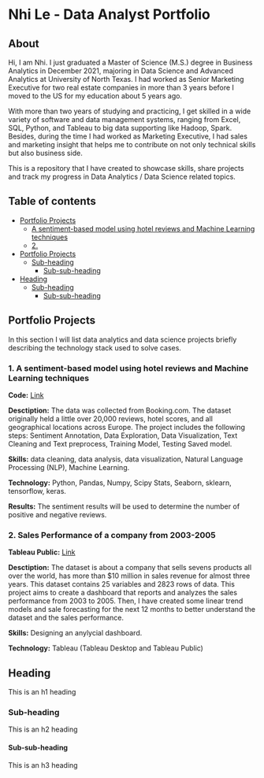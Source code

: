 # Nhi Le - Data Analyst Portfolio

## About

Hi, I am Nhi. I just graduated a Master of Science (M.S.) degree in Business Analytics in December 2021, majoring in Data Science and Advanced Analytics at University of North Texas. I had worked as Senior Marketing Executive for two real estate companies in more than 3 years before I moved to the US for my education about 5 years ago.

With more than two years of studying and practicing, I get skilled in a wide variety of software and data management systems, ranging from Excel, SQL, Python, and Tableau to big data supporting like Hadoop, Spark. Besides, during the time I had worked as Marketing Executive, I had sales and marketing insight that helps me to contribute on not only technical skills but also business side. 

This is a repository that I have created to showcase skills, share projects and track my progress in Data Analytics / Data Science related topics.

## Table of contents

- [Portfolio Projects](#heading)
  * [A sentiment-based model using hotel reviews and Machine Learning techniques](#sub-heading)
  * [2.](#sub-heading)
- [Portfolio Projects](#heading-1)
  * [Sub-heading](#sub-heading-1)
    + [Sub-sub-heading](#sub-sub-heading-1)
- [Heading](#heading-2)
  * [Sub-heading](#sub-heading-2)
    + [Sub-sub-heading](#sub-sub-heading-2)

## Portfolio Projects

In this section I will list data analytics and data science projects briefly describing the technology stack used to solve cases.

### 1. A sentiment-based model using hotel reviews and Machine Learning techniques

**Code:** [Link](https://github.com/nhile1014/project_code/blob/35f09091c9a4ce7174151d95d9b4a96e6da6ad71/HotelReviewsSentimentAnalysis.ipynb)

**Desctiption:** The data was collected from Booking.com. The dataset originally held a little over 20,000 reviews, hotel scores, and all geographical locations across Europe. The project includes the following steps: Sentiment Annotation, Data Exploration, Data Visualization, Text Cleaning and Text preprocess, Training Model, Testing Saved model. 

**Skills:** data cleaning, data analysis, data visualization, Natural Language Processing (NLP), Machine Learning.

**Technology:** Python, Pandas, Numpy, Scipy Stats, Seaborn, sklearn, tensorflow, keras. 

**Results:** The sentiment results will be used to determine the number of positive and negative reviews.

### 2. Sales Performance of a company from 2003-2005

**Tableau Public:** [Link](https://public.tableau.com/app/profile/nhi.thanh.yen.le/viz/finalproject_Nhi_Le/DASHBORAD)

**Desctiption:** The dataset is about a company that sells sevens products all over the world, has more than $10 million in sales revenue for almost three years. This dataset contains 25 variables and 2823 rows of data. This project aims to create a dashboard that reports and analyzes the sales performance from 2003 to 2005. Then, I have created some linear trend models and sale forecasting for the next 12 months to better understand the dataset and the sales performance.

**Skills:** Designing an anylycial dashboard.

**Technology:** Tableau (Tableau Desktop and Tableau Public)

## Heading

This is an h1 heading

### Sub-heading

This is an h2 heading

#### Sub-sub-heading

This is an h3 heading


